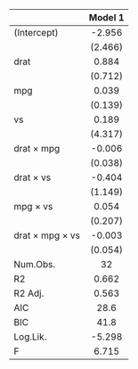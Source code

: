

|                | Model 1 |
|:---------------|:-------:|
|(Intercept)     | -2.956  |
|                | (2.466) |
|drat            |  0.884  |
|                | (0.712) |
|mpg             |  0.039  |
|                | (0.139) |
|vs              |  0.189  |
|                | (4.317) |
|drat × mpg      | -0.006  |
|                | (0.038) |
|drat × vs       | -0.404  |
|                | (1.149) |
|mpg × vs        |  0.054  |
|                | (0.207) |
|drat × mpg × vs | -0.003  |
|                | (0.054) |
|Num.Obs.        |   32    |
|R2              |  0.662  |
|R2 Adj.         |  0.563  |
|AIC             |  28.6   |
|BIC             |  41.8   |
|Log.Lik.        | -5.298  |
|F               |  6.715  |
